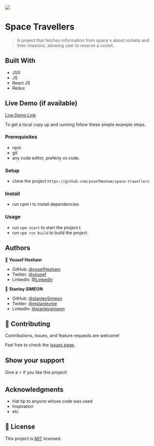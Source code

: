 ![](https://img.shields.io/badge/Microverse-blueviolet)

# Space Travellers

> A project that fetches information from space x about rockets and their missions, allowing user to reserve a rocket.

## Built With

- JSX
- JS
- React JS
- Redux

## Live Demo (if available)

[Live Demo Link](https://roaring-jelly-585f87.netlify.app/)



To get a local copy up and running follow these simple example steps.

### Prerequisites
- npm
- git
- any code editor, preferly vs code.

### Setup
- clone the project `https://github.com/yosefHesham/space-travellers`

### Install
- run npm i to install dependencies

### Usage
- run `npm start` to start the project.t
- run `npm run build` to build the  project


## Authors

👤 **Yousef Hesham**

- GitHub: [@yosefHesham](https://github.com/yosefHesham)
- Twitter: [@yousef](https://twitter.com/Yousef45653478)
- LinkedIn: [@LinkedIn](https://www.linkedin.com/in/yousef-hesham98/)

👤 **Stanley SIMEON**

- GitHub: [@stanleySimeon](https://github.com/stanleySimeon)
- Twitter: [@mstanleyme](https://twitter.com/mstanleyme)
- LinkedIn: [@stanleysimeon](https://www.linkedin.com/in/stanleysimeon/)

## 🤝 Contributing

Contributions, issues, and feature requests are welcome!

Feel free to check the [issues page](../../issues/).

## Show your support

Give a ⭐️ if you like this project!

## Acknowledgments

- Hat tip to anyone whose code was used
- Inspiration
- etc

## 📝 License

This project is [MIT](./MIT.md) licensed.
